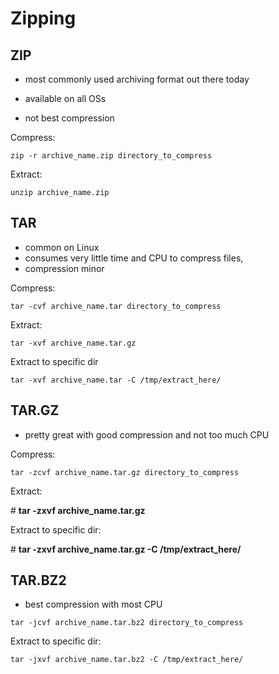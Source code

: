 # Zipping

## ZIP

- most commonly used archiving format out there today

- available on all OSs
- not best compression

Compress:

`zip -r archive_name.zip directory_to_compress`

Extract:

`unzip archive_name.zip`

## TAR

- common on Linux
- consumes very little time and CPU to compress files,
- compression minor

Compress:

`tar -cvf archive_name.tar directory_to_compress`

Extract:

`tar -xvf archive_name.tar.gz`

Extract to specific dir

`tar -xvf archive_name.tar -C /tmp/extract_here/`

## TAR.GZ

- pretty great with good compression and not too much CPU

Compress:

`tar -zcvf archive_name.tar.gz directory_to_compress`

Extract:

\# **tar -zxvf archive_name.tar.gz**

Extract to specific dir:

\# **tar -zxvf archive_name.tar.gz -C /tmp/extract_here/**

## TAR.BZ2

- best compression with most CPU

`tar -jcvf archive_name.tar.bz2 directory_to_compress`

Extract to specific dir:

`tar -jxvf archive_name.tar.bz2 -C /tmp/extract_here/`